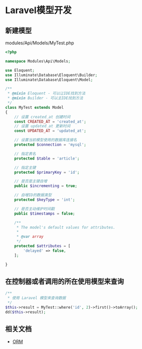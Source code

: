 # Laravel模型开发

## 新建模型

modules/Api/Models/MyTest.php

```php 
<?php

namespace Modules\Api\Models;

use Eloquent;
use Illuminate\Database\Eloquent\Builder;
use Illuminate\Database\Eloquent\Model;

/**
 * @mixin Eloquent - 可以让IDE找到方法
 * @mixin Builder - 可以主IDE找到方法
 */
class MyTest extends Model
{
    // 设置 created_at 创建时间
    const CREATED_AT = 'created_at';
    // 设置 updated_at 更新时间
    const UPDATED_AT = 'updated_at';

    // 设置当前模型使用的数据库连接名
    protected $connection = 'mysql';

    // 指定表名
    protected $table = 'article';

    // 指定主键
    protected $primaryKey = 'id';

    // 是否是主键自增
    public $incrementing = true;

    // 自增ID的数据类型
    protected $keyType = 'int';

    // 是否主动维护时间戳
    public $timestamps = false;

    /**
     * The model's default values for attributes.
     *
     * @var array
     */
    protected $attributes = [
        'delayed' => false,
    ];

}

```

## 在控制器或者调用的所在使用模型来查询

```php 
/**
 * 使用 Laravel 模型来查询数据
 */
$this->result = MyTest::where('id', 2)->first()->toArray();
dd($this->result);

```


## 相关文档
* [ORM](https://learnku.com/docs/laravel/8.5/eloquent/10409)
